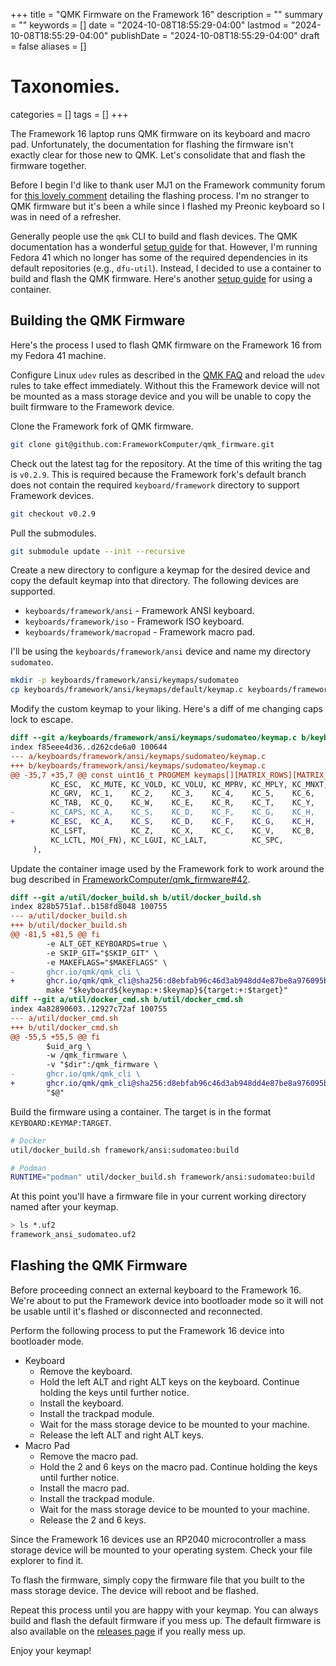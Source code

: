 +++
title       = "QMK Firmware on the Framework 16"
description = ""
summary     = ""
keywords    = []
date        = "2024-10-08T18:55:29-04:00"
lastmod     = "2024-10-08T18:55:29-04:00"
publishDate = "2024-10-08T18:55:29-04:00"
draft       = false
aliases     = []

# Taxonomies.
categories = []
tags       = []
+++

The Framework 16 laptop runs QMK firmware on its keyboard and macro pad.
Unfortunately, the documentation for flashing the firmware isn't exactly clear
for those new to QMK. Let's consolidate that and flash the firmware together.

Before I begin I'd like to thank user MJ1 on the Framework community forum for
[this lovely comment][1] detailing the flashing process. I'm no stranger to QMK
firmware but it's been a while since I flashed my Preonic keyboard so I was in
need of a refresher.

Generally people use the `qmk` CLI to build and flash devices. The QMK
documentation has a wonderful [setup guide][2] for that. However, I'm running
Fedora 41 which no longer has some of the required dependencies in its default
repositories (e.g., `dfu-util`). Instead, I decided to use a container to build
and flash the QMK firmware. Here's another [setup guide][3] for using a
container.

## Building the QMK Firmware

Here's the process I used to flash QMK firmware on the Framework 16 from my
Fedora 41 machine.

Configure Linux `udev` rules as described in the [QMK FAQ][4] and reload the
`udev` rules to take effect immediately. Without this the Framework device will
not be mounted as a mass storage device and you will be unable to copy the
built firmware to the Framework device.

Clone the Framework fork of QMK firmware.

```sh
git clone git@github.com:FrameworkComputer/qmk_firmware.git
```

Check out the latest tag for the repository. At the time of this writing the
tag is `v0.2.9`. This is required because the Framework fork's default branch
does not contain the required `keyboard/framework` directory to support
Framework devices.

```sh
git checkout v0.2.9
```

Pull the submodules.

```sh
git submodule update --init --recursive
```

Create a new directory to configure a keymap for the desired device and copy
the default keymap into that directory. The following devices are supported.

- `keyboards/framework/ansi` - Framework ANSI keyboard.
- `keyboards/framework/iso` - Framework ISO keyboard.
- `keyboards/framework/macropad` - Framework macro pad.

I'll be using the `keyboards/framework/ansi` device and name my directory
`sudomateo`.

```sh
mkdir -p keyboards/framework/ansi/keymaps/sudomateo
cp keyboards/framework/ansi/keymaps/default/keymap.c keyboards/framework/ansi/keymaps/sudomateo/keymap.c
```

Modify the custom keymap to your liking. Here's a diff of me changing caps lock
to escape.

```diff
diff --git a/keyboards/framework/ansi/keymaps/sudomateo/keymap.c b/keyboards/framework/ansi/keymaps/sudomateo/keymap.c
index f85eee4d36..d262cde6a0 100644
--- a/keyboards/framework/ansi/keymaps/sudomateo/keymap.c
+++ b/keyboards/framework/ansi/keymaps/sudomateo/keymap.c
@@ -35,7 +35,7 @@ const uint16_t PROGMEM keymaps[][MATRIX_ROWS][MATRIX_COLS] = {
         KC_ESC,  KC_MUTE, KC_VOLD, KC_VOLU, KC_MPRV, KC_MPLY, KC_MNXT, KC_BRID, KC_BRIU, KC_SCRN, KC_AIRP, KC_PSCR, KC_MSEL, KC_DEL,
         KC_GRV,  KC_1,    KC_2,    KC_3,    KC_4,    KC_5,    KC_6,    KC_7,    KC_8,    KC_9,    KC_0,    KC_MINS, KC_EQL,  KC_BSPC,
         KC_TAB,  KC_Q,    KC_W,    KC_E,    KC_R,    KC_T,    KC_Y,    KC_U,    KC_I,    KC_O,    KC_P,    KC_LBRC, KC_RBRC, KC_BSLS,
-        KC_CAPS, KC_A,    KC_S,    KC_D,    KC_F,    KC_G,    KC_H,    KC_J,    KC_K,    KC_L,    KC_SCLN, KC_QUOT,          KC_ENT,
+        KC_ESC,  KC_A,    KC_S,    KC_D,    KC_F,    KC_G,    KC_H,    KC_J,    KC_K,    KC_L,    KC_SCLN, KC_QUOT,          KC_ENT,
         KC_LSFT,          KC_Z,    KC_X,    KC_C,    KC_V,    KC_B,    KC_N,    KC_M,    KC_COMM, KC_DOT,  KC_SLSH,          KC_RSFT,
         KC_LCTL, MO(_FN), KC_LGUI, KC_LALT,          KC_SPC,                    KC_RALT, KC_RCTL, KC_LEFT,   KC_UP, KC_DOWN, KC_RGHT
     ),
```

Update the container image used by the Framework fork to work around the bug
described in
[FrameworkComputer/qmk_firmware#42](https://github.com/FrameworkComputer/qmk_firmware/issues/42).

```diff
diff --git a/util/docker_build.sh b/util/docker_build.sh
index 828b5751af..b158fd8048 100755
--- a/util/docker_build.sh
+++ b/util/docker_build.sh
@@ -81,5 +81,5 @@ fi
        -e ALT_GET_KEYBOARDS=true \
        -e SKIP_GIT="$SKIP_GIT" \
        -e MAKEFLAGS="$MAKEFLAGS" \
-       ghcr.io/qmk/qmk_cli \
+       ghcr.io/qmk/qmk_cli@sha256:d8ebfab96c46d3ab948dd4e87be8a976095bd31268700021a74716cbd6e5b4c1 \
        make "$keyboard${keymap:+:$keymap}${target:+:$target}"
diff --git a/util/docker_cmd.sh b/util/docker_cmd.sh
index 4a82890603..12927c72af 100755
--- a/util/docker_cmd.sh
+++ b/util/docker_cmd.sh
@@ -55,5 +55,5 @@ fi
        $uid_arg \
        -w /qmk_firmware \
        -v "$dir":/qmk_firmware \
-       ghcr.io/qmk/qmk_cli \
+       ghcr.io/qmk/qmk_cli@sha256:d8ebfab96c46d3ab948dd4e87be8a976095bd31268700021a74716cbd6e5b4c1 \
        "$@"
```

Build the firmware using a container. The target is in the format
`KEYBOARD:KEYMAP:TARGET`.

```sh
# Docker
util/docker_build.sh framework/ansi:sudomateo:build

# Podman
RUNTIME="podman" util/docker_build.sh framework/ansi:sudomateo:build
```

At this point you'll have a firmware file in your current working directory
named after your keymap.

```sh
> ls *.uf2
framework_ansi_sudomateo.uf2
```

## Flashing the QMK Firmware

Before proceeding connect an external keyboard to the Framework 16. We're about
to put the Framework device into bootloader mode so it will not be usable until
it's flashed or disconnected and reconnected.

Perform the following process to put the Framework 16 device into bootloader
mode.
- Keyboard
    - Remove the keyboard.
    - Hold the left ALT and right ALT keys on the keyboard. Continue holding the keys until further notice.
    - Install the keyboard.
    - Install the trackpad module.
    - Wait for the mass storage device to be mounted to your machine.
    - Release the left ALT and right ALT keys.
- Macro Pad 
    - Remove the macro pad.
    - Hold the 2 and 6 keys on the macro pad. Continue holding the keys until further notice.
    - Install the macro pad.
    - Install the trackpad module.
    - Wait for the mass storage device to be mounted to your machine.
    - Release the 2 and 6 keys.

Since the Framework 16 devices use an RP2040 microcontroller a mass storage
device will be mounted to your operating system. Check your file explorer to
find it.

To flash the firmware, simply copy the firmware file that you built to the mass
storage device. The device will reboot and be flashed.

Repeat this process until you are happy with your keymap. You can always build
and flash the default firmware if you mess up. The default firmware is also
available on the [releases page][5] if you really mess up.

Enjoy your keymap!

[1]: https://community.frame.work/t/custom-qmk-firmware/46459/14 "Framework Community Forum Comment"
[2]: https://docs.qmk.fm/newbs_getting_started "QMK CLI Setup"
[3]: https://docs.qmk.fm/getting_started_docker "QMK Container Setup"
[4]: https://docs.qmk.fm/faq_build#linux-udev-rules "QMK FAQ Linux udev Rules"
[5]: https://github.com/FrameworkComputer/qmk_firmware/releases "Framework QMK Fork Releases"
